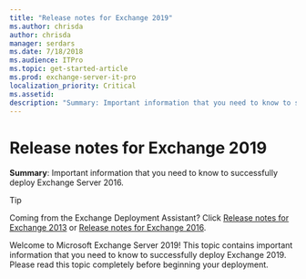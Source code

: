 ```yaml
---
title: "Release notes for Exchange 2019"
ms.author: chrisda
author: chrisda
manager: serdars
ms.date: 7/18/2018
ms.audience: ITPro
ms.topic: get-started-article
ms.prod: exchange-server-it-pro
localization_priority: Critical
ms.assetid: 
description: "Summary: Important information that you need to know to successfully deploy Exchange Server 2019."
---
```


# Release notes for Exchange 2019

**Summary**: Important information that you need to know to successfully deploy Exchange Server 2016.

> [!TIP]
> Coming from the Exchange Deployment Assistant? Click [Release notes for Exchange 2013](https://technet.microsoft.com/library/jj150489(v=exchg.150).aspx) or [Release notes for Exchange 2016](release-notes.md).

Welcome to Microsoft Exchange Server 2019! This topic contains important information that you need to know to successfully deploy Exchange 2019. Please read this topic completely before beginning your deployment.
